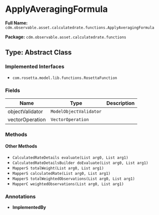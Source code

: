 # ApplyAveragingFormula

**Full Name:** `cdm.observable.asset.calculatedrate.functions.ApplyAveragingFormula`

**Package:** `cdm.observable.asset.calculatedrate.functions`

## Type: Abstract Class

### Implemented Interfaces

- `com.rosetta.model.lib.functions.RosettaFunction`

### Fields

| Name | Type | Description |
|------|------|-------------|
| objectValidator | `ModelObjectValidator` |  |
| vectorOperation | `VectorOperation` |  |

### Methods

#### Other Methods

- `CalculatedRateDetails evaluate(List arg0, List arg1)`
- `CalculatedRateDetailsBuilder doEvaluate(List arg0, List arg1)`
- `MapperS totalWeight(List arg0, List arg1)`
- `MapperS calculatedRate(List arg0, List arg1)`
- `MapperS totalWeightedObservations(List arg0, List arg1)`
- `MapperC weightedObservations(List arg0, List arg1)`

### Annotations

- **ImplementedBy**

